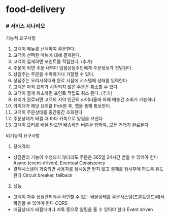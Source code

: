 # food-delivery

### **# 서비스 시나리오**

기능적 요구사항 

1. 고객이 메뉴를 선택하여 주문한다.
2. 고객이 선택한 메뉴에 대해 결제한다. 
3. 고객이 결제하면 포인트를 적립한다. (추가)  
4. 주문이 되면 주문 내역이 입점상점주인에게 주문정보가 전달된다. 
5. 상점주는 주문을 수락하거나 거절할 수 있다. 
6. 상점주는 요리시작때와 완료 시점에 시스템에 상태를 입력한다 
7. 고객은 아직 요리가 시작되지 않은 주문은 취소할 수 있다  
8. 고객이 결제 취소하면 포인트 적립도 취소 된다. (추가)
9. 요리가 완료되면 고객의 지역 인근의 라이더들에 의해 배송건 조회가 가능하다
10. 라이더가 해당 요리를 Pick한 후, 앱을 통해 통보한다. 
11. 고객이 주문상태를 중간중간 조회한다
12. 주문상태가 바뀔 때 마다 카톡으로 알림을 보낸다
13. 고객이 요리를 배달 받으면 배송확인 버튼을 탭하여, 모든 거래가 완료된다

비기능적 요구사항

1. 장애격리
- 상점관리 기능이 수행되지 않더라도 주문은 365일 24시간 받을 수 있어야 한다 Async (event-driven), Eventual Consistency
- 결제시스템이 과중되면 사용자를 잠시동안 받지 않고 결제를 잠시후에 하도록 유도한다 Circuit breaker, fallback

2. 성능
-  고객이 자주 상점관리에서 확인할 수 있는 배달상태를 주문시스템(프론트엔드)에서 확인할 수 있어야 한다 CQRS
-  배달상태가 바뀔때마다 카톡 등으로 알림을 줄 수 있어야 한다 Event driven

